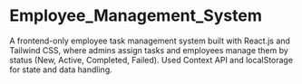# Employee_Management_System
A frontend-only employee task management system built with React.js and Tailwind CSS, where admins assign tasks and employees manage them by status (New, Active, Completed, Failed). Used Context API and localStorage for state and data handling.
